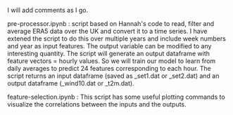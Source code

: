 I will add comments as I go.

pre-processor.ipynb :  script based on Hannah's code to read, filter and average ERA5 data over the UK and convert it to a time series. I have extened the script to do this over multiple years and include week numbers and year as input features. The output variable can be modified to any interesting quantity. The script will generate an output dataframe with feature vectors = hourly values. So we will train our model to learn from daily averages to predict 24 features corresponding to each hour. The script returns an input dataframe (saved as _set1.dat or _set2.dat) and an output dataframe (_wind10.dat or _t2m.dat).

feature-selection.ipynb : This script has some useful plotting commands to visualize the correlations between the inputs and the outputs.
